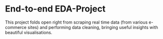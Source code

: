 # End-to-end EDA-Project
This project folds open right from scraping real time data (from various e-commerce sites) and performing data cleaning, bringing useful insights with beautiful visualisations.
